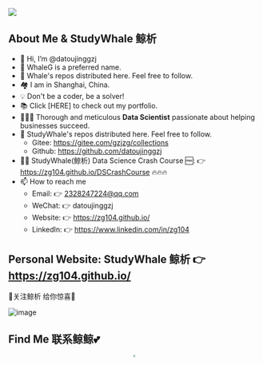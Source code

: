 ![](https://github.com/zg104/zg104.github.io/blob/master/image/youtube_cover.png?raw=true)

## About Me & StudyWhale 鲸析

- 👋 Hi, I’m @datoujinggzj
- 👀 WhaleG is a preferred name. 
- 🌱 Whale's repos distributed here. Feel free to follow.
- 🏘️ I am in Shanghai, China.
- 💡  Don't be a coder, be a solver!
- 📚 Click [HERE] to check out my portfolio. 
- 👩🏻‍💻 Thorough and meticulous **Data Scientist** passionate about helping businesses succeed.
- 🌱 StudyWhale's repos distributed here. Feel free to follow.
  - Gitee: https://gitee.com/gzjzg/collections
  - Github: https://github.com/datoujinggzj
- 👨‍🏫 StudyWhale(鲸析) Data Science Crash Course 🆓: 👉 https://zg104.github.io/DSCrashCourse 🔥🔥🔥
- 📫 How to reach me
  - Email:  👉 2328247224@qq.com
  - WeChat:  👉 datoujinggzj
  - Website:  👉 https://zg104.github.io/
  - LinkedIn: 👉 https://www.linkedin.com/in/zg104

## Personal Website: StudyWhale 鲸析 👉 https://zg104.github.io/

💖关注鲸析 给你惊喜💖

![image](https://user-images.githubusercontent.com/48869455/164615108-e6287bbb-72ec-4fc4-90be-8dbb5596d9cc.png)

## Find Me 联系鲸鲸💕

<div align=center>
<img src="https://user-images.githubusercontent.com/48869455/164614206-270e6501-ebf0-43ed-bd49-b8e443cdcc19.png" style="zoom: 30%;" />
</div>

<!---
datoujinggzj/datoujinggzj is a ✨ special ✨ repository because its `README.md` (this file) appears on your GitHub profile.
You can click the Preview link to take a look at your changes.
--->

